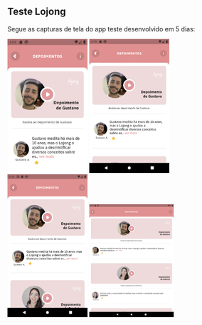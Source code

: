 
## Teste Lojong

Segue as capturas de tela do app teste desenvolvido em 5 dias:


<p float="left">
<img src="screenshots/Nexus_one.png" width="180" />

<img src="screenshots/Nexus_4.png" width="180" />

<img src="screenshots/Nexus_6.png" width="180" />

<img src="screenshots/Nexus_9.png" width="190" />
</p>
